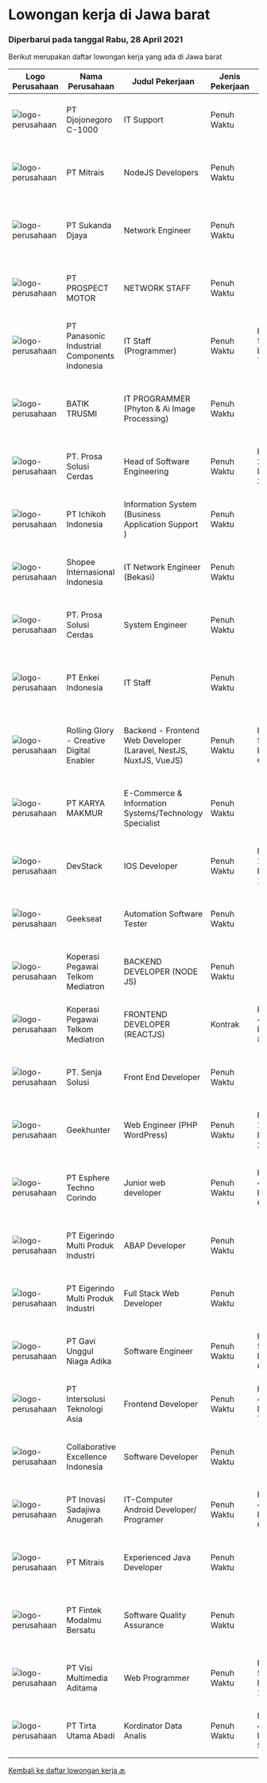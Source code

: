 
  # Lowongan kerja di Jawa barat

  ### Diperbarui pada tanggal Rabu, 28 April 2021

  Berikut merupakan daftar lowongan kerja yang ada di Jawa barat

  |Logo Perusahaan | Nama Perusahaan | Judul Pekerjaan | Jenis Pekerjaan | Gaji Pekerjaan | Lokasi | Deskripsi | Tanggal diunggah | Pranala |
  | -------------- | --------------- | --------------- | --------- | --------- | -------------- | ------- | ----------- | ----------- |
  |![logo-perusahaan](https://image-service-cdn.seek.com.au/2b4b02c331c6d27cbfec689ef339e53e751cfe8f/ee4dce1061f3f616224767ad58cb2fc751b8d2dc)|PT Djojonegoro C-1000|IT Support|Penuh Waktu|---|Sukabumi|Job Desc : Bertanggung jawab dan memelihara server bertanggung jawab menjaga dan memelihara insfrastruktur jaringan agar selalu berjalan baik Membantu...|Selasa, 27 April 2021|https://www.jobstreet.co.id/id/job/it-support-3518547?token=0~8de66615-59f6-4ca9-a6d6-25eb16ddb19c&sectionRank=1&jobId=jobstreet-id-job-3518547|
|![logo-perusahaan](https://image-service-cdn.seek.com.au/873c75fc9ed6df00967320d343e4e2a794129d8b/ee4dce1061f3f616224767ad58cb2fc751b8d2dc)|PT Mitrais|NodeJS Developers|Penuh Waktu|---|Bandung|Build your Career with Mitrais! We're urgently looking for experienced NodeJS Developers to be part of our team for an immediate start.Our client is a...|Selasa, 27 April 2021|https://www.jobstreet.co.id/id/job/nodejs-developers-3504003?token=0~8de66615-59f6-4ca9-a6d6-25eb16ddb19c&sectionRank=2&jobId=jobstreet-id-job-3504003|
|![logo-perusahaan](https://image-service-cdn.seek.com.au/ce2946ba8aa3231ae3fab26618659cc2b6f8230c/ee4dce1061f3f616224767ad58cb2fc751b8d2dc)|PT Sukanda Djaya|Network Engineer|Penuh Waktu|---|Bekasi|Responsibilities Installing, configuring and supporting network equipment including routers, proxy servers, switches, WAN accelerators, DNS and DHCP...|Selasa, 27 April 2021|https://www.jobstreet.co.id/id/job/network-engineer-3517882?token=0~8de66615-59f6-4ca9-a6d6-25eb16ddb19c&sectionRank=3&jobId=jobstreet-id-job-3517882|
|![logo-perusahaan](https://image-service-cdn.seek.com.au/4e9e52a05987ee0a61bf018102a39becd444c1ca/ee4dce1061f3f616224767ad58cb2fc751b8d2dc)|PT PROSPECT MOTOR|NETWORK STAFF|Penuh Waktu|---|Bekasi|Set the direction of general IT strategy Manage and reduce IT risks Distributing IT projects Design and implement of systems, network configuration...|Selasa, 27 April 2021|https://www.jobstreet.co.id/id/job/network-staff-3517571?token=0~8de66615-59f6-4ca9-a6d6-25eb16ddb19c&sectionRank=4&jobId=jobstreet-id-job-3517571|
|![logo-perusahaan](https://image-service-cdn.seek.com.au/47cf2c1f13730db7620c2dc1b978391babd8c22d/ee4dce1061f3f616224767ad58cb2fc751b8d2dc)|PT Panasonic Industrial Components Indonesia|IT Staff (Programmer)|Penuh Waktu|Rp. 5.500.000-Rp. 7.000.000|Depok|Pelaksanaan setiap pekerjaan pengontrolan informasi Melaksanakan tindakan security informasi dan pencegahan insiden Mengawasi dan mengontrol automatic...|Senin, 26 April 2021|https://www.jobstreet.co.id/id/job/it-staff-programmer-3517237?token=0~8de66615-59f6-4ca9-a6d6-25eb16ddb19c&sectionRank=5&jobId=jobstreet-id-job-3517237|
|![logo-perusahaan](https://image-service-cdn.seek.com.au/aaa9925a95d7d2160b78b7bffac407d8202d645a/ee4dce1061f3f616224767ad58cb2fc751b8d2dc)|BATIK TRUSMI|IT PROGRAMMER (Phyton & Ai Image Processing)|Penuh Waktu|---|Cirebon|TANGGUNG JAWAB: Membangun/mengembangkan software terutama pada tahap construction dengan melakukan coding dengan bahasa pemprograman yang ditentukan...|Selasa, 27 April 2021|https://www.jobstreet.co.id/id/job/it-programmer-phyton-ai-image-processing-3517697?token=0~8de66615-59f6-4ca9-a6d6-25eb16ddb19c&sectionRank=6&jobId=jobstreet-id-job-3517697|
|![logo-perusahaan](https://image-service-cdn.seek.com.au/748d53a71551dff636fb685444db420e0f50fd1c/ee4dce1061f3f616224767ad58cb2fc751b8d2dc)|PT. Prosa Solusi Cerdas|Head of Software Engineering|Penuh Waktu|Rp. 20.000.000-Rp. 30.000.000|Bandung|Head of Software EngineeringJob Description:Head of Software Engineering is responsible for growing and leading highly skilled software engineering...|Selasa, 27 April 2021|https://www.jobstreet.co.id/id/job/head-of-software-engineering-3518390?token=0~8de66615-59f6-4ca9-a6d6-25eb16ddb19c&sectionRank=7&jobId=jobstreet-id-job-3518390|
|![logo-perusahaan](https://image-service-cdn.seek.com.au/21403371c14730bc8e1c8488fecdbed79a7e507a/ee4dce1061f3f616224767ad58cb2fc751b8d2dc)|PT Ichikoh Indonesia|Information System (Business Application Support )|Penuh Waktu|---|Bekasi|MISSION: Effectively assist deployment and support Factory of Future Program related shop floor applications including Bar flow, MES, e-BTT, e-RO,...|Senin, 26 April 2021|https://www.jobstreet.co.id/id/job/information-system-business-application-support-3514844?token=0~8de66615-59f6-4ca9-a6d6-25eb16ddb19c&sectionRank=8&jobId=jobstreet-id-job-3514844|
|![logo-perusahaan](https://image-service-cdn.seek.com.au/fdd388d7c0660b20f42d51ac7a110a26e88e3d6c/ee4dce1061f3f616224767ad58cb2fc751b8d2dc)|Shopee Internasional Indonesia|IT Network Engineer (Bekasi)|Penuh Waktu|---|Bekasi|Job Description: Responsible for the installation, maintenance, and evaluation of network systes and communications equipment Participates in design,...|Senin, 26 April 2021|https://www.jobstreet.co.id/id/job/it-network-engineer-bekasi-3517049?token=0~8de66615-59f6-4ca9-a6d6-25eb16ddb19c&sectionRank=9&jobId=jobstreet-id-job-3517049|
|![logo-perusahaan](https://image-service-cdn.seek.com.au/748d53a71551dff636fb685444db420e0f50fd1c/ee4dce1061f3f616224767ad58cb2fc751b8d2dc)|PT. Prosa Solusi Cerdas|System Engineer|Penuh Waktu|---|Bandung|System Engineer Job Description:We are looking for a System Engineer to manage infrastructures to produce scalable AI solutions. You'll be working...|Selasa, 27 April 2021|https://www.jobstreet.co.id/id/job/system-engineer-3518367?token=0~8de66615-59f6-4ca9-a6d6-25eb16ddb19c&sectionRank=10&jobId=jobstreet-id-job-3518367|
|![logo-perusahaan](https://image-service-cdn.seek.com.au/4c3215e27074de5dcbdc82abca05e2850492ebfe/ee4dce1061f3f616224767ad58cb2fc751b8d2dc)|PT Enkei Indonesia|IT Staff|Penuh Waktu|---|Bekasi|IT-STAFFRequirements : Minimum Bachelor Degree in computer related majoring in Computer Science/Computer Engineer / Information System, etc. Maximum...|Senin, 26 April 2021|https://www.jobstreet.co.id/id/job/it-staff-3517097?token=0~8de66615-59f6-4ca9-a6d6-25eb16ddb19c&sectionRank=11&jobId=jobstreet-id-job-3517097|
|![logo-perusahaan](https://image-service-cdn.seek.com.au/102dca1c75fb558e6532d8df396235b956dd0e8e/ee4dce1061f3f616224767ad58cb2fc751b8d2dc)|Rolling Glory - Creative Digital Enabler|Backend - Frontend Web Developer (Laravel, NestJS, NuxtJS, VueJS)|Penuh Waktu|Rp. 5.000.000-Rp. 6.500.000|Jawa Barat|Rolling Glory is looking for a Backend Developer or Frontend Developer role. Rolling Glory is looking for a Web Developer role, who have experience in...|Selasa, 27 April 2021|https://www.jobstreet.co.id/id/job/backend-frontend-web-developer-laravel-nestjs-nuxtjs-vuejs-3517731?token=0~8de66615-59f6-4ca9-a6d6-25eb16ddb19c&sectionRank=12&jobId=jobstreet-id-job-3517731|
|![logo-perusahaan](https://image-service-cdn.seek.com.au/131372d2c7ae210a125347efcbf66c84dc0b76f0/ee4dce1061f3f616224767ad58cb2fc751b8d2dc)|PT KARYA MAKMUR|E-Commerce & Information Systems/Technology Specialist|Penuh Waktu|---|Bekasi|Kualifikasi :1.     Minimal S1 Sistem Informasi, Ilmu Komputer, Digital Marketing, E-Commerce atau setara bidang yang terkait2.     Berpengalaman...|Senin, 26 April 2021|https://www.jobstreet.co.id/id/job/e-commerce-information-systems-technology-specialist-3516573?token=0~8de66615-59f6-4ca9-a6d6-25eb16ddb19c&sectionRank=13&jobId=jobstreet-id-job-3516573|
|![logo-perusahaan](https://image-service-cdn.seek.com.au/844257ddb833c49271ee7ad25cc992ad33374fa6/ee4dce1061f3f616224767ad58cb2fc751b8d2dc)|DevStack|IOS Developer|Penuh Waktu|Rp. 10.000.000-Rp. 18.000.000|Bandung|We are looking for exception and experience iOS Developer to join our team in Bandung or Bali General requirement At least Bachelor degree from...|Selasa, 27 April 2021|https://www.jobstreet.co.id/id/job/ios-developer-3504227?token=0~8de66615-59f6-4ca9-a6d6-25eb16ddb19c&sectionRank=14&jobId=jobstreet-id-job-3504227|
|![logo-perusahaan](https://image-service-cdn.seek.com.au/6ec369771236c060e2d7d7d46be9eee1432857a5/ee4dce1061f3f616224767ad58cb2fc751b8d2dc)|Geekseat|Automation Software Tester|Penuh Waktu|---|Bandung|We’re looking for an Outstanding Automation Software Tester to join our Awesome Engineering Team at Bali or Bandung.As an Automation Software Tester...|Minggu, 25 April 2021|https://www.jobstreet.co.id/id/job/automation-software-tester-3508789?token=0~8de66615-59f6-4ca9-a6d6-25eb16ddb19c&sectionRank=15&jobId=jobstreet-id-job-3508789|
|![logo-perusahaan](https://image-service-cdn.seek.com.au/c85fc30fa44e1def013083f14cd75e7a1b9f42f1/ee4dce1061f3f616224767ad58cb2fc751b8d2dc)|Koperasi Pegawai Telkom Mediatron|BACKEND DEVELOPER (NODE JS)|Penuh Waktu|---|Bandung|Responsibilities: Develop, improve, and maintain high quality back-end services and APIs. Doing test driven development. Within a cross-functional...|Selasa, 27 April 2021|https://www.jobstreet.co.id/id/job/backend-developer-node-js-3517863?token=0~8de66615-59f6-4ca9-a6d6-25eb16ddb19c&sectionRank=16&jobId=jobstreet-id-job-3517863|
|![logo-perusahaan](https://image-service-cdn.seek.com.au/c85fc30fa44e1def013083f14cd75e7a1b9f42f1/ee4dce1061f3f616224767ad58cb2fc751b8d2dc)|Koperasi Pegawai Telkom Mediatron|FRONTEND DEVELOPER (REACTJS)|Kontrak|Rp. 4.000.000-Rp. 8.000.000|Bandung|Responsibilities: Develop, improve, maintain, and publish high quality web based apps Ensure apps that you develop are cross-browser compatible and...|Selasa, 27 April 2021|https://www.jobstreet.co.id/id/job/frontend-developer-reactjs-3517861?token=0~8de66615-59f6-4ca9-a6d6-25eb16ddb19c&sectionRank=17&jobId=jobstreet-id-job-3517861|
|![logo-perusahaan](https://image-service-cdn.seek.com.au/b4650a8d9de0d59c59da025afc180c11f2ee10ae/ee4dce1061f3f616224767ad58cb2fc751b8d2dc)|PT. Senja Solusi|Front End Developer|Penuh Waktu|---|Bandung|We are looking for a qualified Front-end developer to join our IT team. You should be able to translate our company and customer needs into functional...|Selasa, 27 April 2021|https://www.jobstreet.co.id/id/job/front-end-developer-3504361?token=0~8de66615-59f6-4ca9-a6d6-25eb16ddb19c&sectionRank=18&jobId=jobstreet-id-job-3504361|
|![logo-perusahaan](https://image-service-cdn.seek.com.au/7971cb100cd10ec9e1caafdb0f1dab7207689254/ee4dce1061f3f616224767ad58cb2fc751b8d2dc)|Geekhunter|Web Engineer (PHP WordPress)|Penuh Waktu|Rp. 10.000.000-Rp. 20.000.000|Bandung|Responsibilities You will be responsible for implementing pages with features from scratch and participating in product decisions for the platform,...|Selasa, 27 April 2021|https://www.jobstreet.co.id/id/job/web-engineer-php-wordpress-3517990?token=0~8de66615-59f6-4ca9-a6d6-25eb16ddb19c&sectionRank=19&jobId=jobstreet-id-job-3517990|
|![logo-perusahaan](https://image-service-cdn.seek.com.au/ecf6f058e2b0dd1397eb13a4c78ddb6a36d3aae1/ee4dce1061f3f616224767ad58cb2fc751b8d2dc)|PT Esphere Techno Corindo|Junior web developer|Penuh Waktu|Rp. 4.000.000-Rp. 6.000.000|Jawa Barat|Persyaratan: memiliki skill programming PHP, React.js atau Node.js Disiplin Terbuka bagi mahasiswa dalam proses kelulusan, freshgraduate, maupun yang...|Jumat, 23 April 2021|https://www.jobstreet.co.id/id/job/junior-web-developer-3516001?token=0~8de66615-59f6-4ca9-a6d6-25eb16ddb19c&sectionRank=20&jobId=jobstreet-id-job-3516001|
|![logo-perusahaan](https://image-service-cdn.seek.com.au/0c1db057ab29849745a412451c751fa486c55c35/ee4dce1061f3f616224767ad58cb2fc751b8d2dc)|PT Eigerindo Multi Produk Industri|ABAP Developer|Penuh Waktu|---|Bandung|Melakukan, memonitor dan mereview pengembangan aplikasi (Developmemt system), database, interface (API), form dan report berdasarkan functional...|Selasa, 27 April 2021|https://www.jobstreet.co.id/id/job/abap-developer-3518284?token=0~8de66615-59f6-4ca9-a6d6-25eb16ddb19c&sectionRank=21&jobId=jobstreet-id-job-3518284|
|![logo-perusahaan](https://image-service-cdn.seek.com.au/0c1db057ab29849745a412451c751fa486c55c35/ee4dce1061f3f616224767ad58cb2fc751b8d2dc)|PT Eigerindo Multi Produk Industri|Full Stack Web Developer|Penuh Waktu|---|Bandung|Melakukan, memonitor dan mereview pengembangan aplikasi (Developmemt system), database, interface (API), form dan report berdasarkan functional...|Selasa, 27 April 2021|https://www.jobstreet.co.id/id/job/full-stack-web-developer-3518281?token=0~8de66615-59f6-4ca9-a6d6-25eb16ddb19c&sectionRank=22&jobId=jobstreet-id-job-3518281|
|![logo-perusahaan](https://image-service-cdn.seek.com.au/5362748b689a5dc0b6e823098bb555f188189ded/ee4dce1061f3f616224767ad58cb2fc751b8d2dc)|PT Gavi Unggul Niaga Adika|Software Engineer|Penuh Waktu|Rp. 5.500.000-Rp. 6.000.000|Bekasi|Kandidat harus memiliki setidaknya Diploma, Gelar Sarjana di Teknik (Komputer/Telekomunikasi), Ilmu Komputer/Teknologi Informasi atau setara....|Selasa, 27 April 2021|https://www.jobstreet.co.id/id/job/software-engineer-3504192?token=0~8de66615-59f6-4ca9-a6d6-25eb16ddb19c&sectionRank=23&jobId=jobstreet-id-job-3504192|
|![logo-perusahaan](https://image-service-cdn.seek.com.au/f715d3e393651de2fe5a9214d72612dd30f629b2/ee4dce1061f3f616224767ad58cb2fc751b8d2dc)|PT Intersolusi Teknologi Asia|Frontend Developer|Penuh Waktu|Rp. 4.000.000-Rp. 7.000.000|Bandung|Responsibilities:Your duties will include (but will not be limited to): Performing or directing website updates. Developing, maintaining and...|Senin, 26 April 2021|https://www.jobstreet.co.id/id/job/frontend-developer-3516510?token=0~8de66615-59f6-4ca9-a6d6-25eb16ddb19c&sectionRank=24&jobId=jobstreet-id-job-3516510|
|![logo-perusahaan](https://image-service-cdn.seek.com.au/00c268b58ba99fc65b0b0108dd8e2d7068acfb74/ee4dce1061f3f616224767ad58cb2fc751b8d2dc)|Collaborative Excellence Indonesia|Software Developer|Penuh Waktu|---|Jawa Barat|Responsibilities: Design, coding, and testing of modules for various components of our product framework Capable of understanding and delivering...|Minggu, 25 April 2021|https://www.jobstreet.co.id/id/job/software-developer-3509773?token=0~8de66615-59f6-4ca9-a6d6-25eb16ddb19c&sectionRank=25&jobId=jobstreet-id-job-3509773|
|![logo-perusahaan](https://image-service-cdn.seek.com.au/d39fbf43b273a9c9e33ff117baa2dfc29a608250/ee4dce1061f3f616224767ad58cb2fc751b8d2dc)|PT Inovasi Sadajiwa Anugerah|IT-Computer Android Developer/ Programer|Penuh Waktu|Rp. 4.000.000-Rp. 6.000.000|Jawa Barat|IT-Computer-software Android Developer/ Programer Pendidikan DIII/ /S1 Teknik Informatika/Ilmu Komputer/ Sistem Informasi Maximal usia 30 tahun...|Senin, 26 April 2021|https://www.jobstreet.co.id/id/job/it-computer-android-developer-programer-3509899?token=0~8de66615-59f6-4ca9-a6d6-25eb16ddb19c&sectionRank=26&jobId=jobstreet-id-job-3509899|
|![logo-perusahaan](https://image-service-cdn.seek.com.au/873c75fc9ed6df00967320d343e4e2a794129d8b/ee4dce1061f3f616224767ad58cb2fc751b8d2dc)|PT Mitrais|Experienced Java Developer|Penuh Waktu|---|Bandung|Build your Career with Mitrais!  We have clients who are urgently looking for Experienced Java developers for an immediate start. What will you be...|Selasa, 27 April 2021|https://www.jobstreet.co.id/id/job/experienced-java-developer-3504019?token=0~8de66615-59f6-4ca9-a6d6-25eb16ddb19c&sectionRank=27&jobId=jobstreet-id-job-3504019|
|![logo-perusahaan](https://image-service-cdn.seek.com.au/a551104e1eb0d6e4e3bc0e38ca5835d546e2d4df/ee4dce1061f3f616224767ad58cb2fc751b8d2dc)|PT Fintek Modalmu Bersatu|Software Quality Assurance|Penuh Waktu|---|Bandung|Software Quality AssuranceRequirement: Minimum 1 - 2 years in a similar position Experience in financial related / banking project is a plus Candidate...|Senin, 26 April 2021|https://www.jobstreet.co.id/id/job/software-quality-assurance-3516415?token=0~8de66615-59f6-4ca9-a6d6-25eb16ddb19c&sectionRank=28&jobId=jobstreet-id-job-3516415|
|![logo-perusahaan](https://image-service-cdn.seek.com.au/a901266873b68e8c5d9090f826f220d9c3625e7d/ee4dce1061f3f616224767ad58cb2fc751b8d2dc)|PT Visi Multimedia Aditama|Web Programmer|Penuh Waktu|Rp. 5.000.000-Rp. 10.000.000|Bandung|Requirements: Candidate must possess at least a Diploma, Bachelor's Degree, Art/ Design/ Creative Multimedia, Computer Science/Information Technology,...|Senin, 26 April 2021|https://www.jobstreet.co.id/id/job/web-programmer-3516675?token=0~8de66615-59f6-4ca9-a6d6-25eb16ddb19c&sectionRank=29&jobId=jobstreet-id-job-3516675|
|![logo-perusahaan](https://image-service-cdn.seek.com.au/e758b25b93fb9caaee45268c98f471ad0467bddc/ee4dce1061f3f616224767ad58cb2fc751b8d2dc)|PT Tirta Utama Abadi|Kordinator Data Analis|Penuh Waktu|Rp. 4.000.000-Rp. 5.500.000|Bandung|Mengolah dan menganalisa data sesuai dengan permintaan User Mengontrol dan mengkroscek semua laporan tim (Internal &amp; Eksternal (principle))...|Jumat, 23 April 2021|https://www.jobstreet.co.id/id/job/kordinator-data-analis-3515432?token=0~8de66615-59f6-4ca9-a6d6-25eb16ddb19c&sectionRank=30&jobId=jobstreet-id-job-3515432|


  [Kembali ke daftar lowongan kerja 🔙](../README.md#daftar-lowongan-kerja)
  
